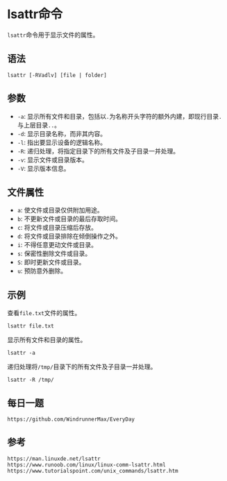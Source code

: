 # lsattr命令
`lsattr`命令用于显示文件的属性。

## 语法

```shell
lsattr [-RVadlv] [file | folder]
```

## 参数
* `-a`: 显示所有文件和目录，包括以`.`为名称开头字符的额外内建，即现行目录`.`与上层目录`..`。
* `-d`: 显示目录名称，而非其内容。
* `-l`: 指出要显示设备的逻辑名称。
* `-R`: 递归处理，将指定目录下的所有文件及子目录一并处理。
* `-v`: 显示文件或目录版本。
* `-V`: 显示版本信息。

## 文件属性
* `a`: 使文件或目录仅供附加用途。
* `b`: 不更新文件或目录的最后存取时间。
* `c`: 将文件或目录压缩后存放。
* `d`: 将文件或目录排除在倾倒操作之外。
* `i`: 不得任意更动文件或目录。
* `s`: 保密性删除文件或目录。
* `S`: 即时更新文件或目录。
* `u`: 预防意外删除。

## 示例

查看`file.txt`文件的属性。

```shell
lsattr file.txt
```

显示所有文件和目录的属性。

```shell
lsattr -a
```

递归处理将`/tmp/`目录下的所有文件及子目录一并处理。

```shell
lsattr -R /tmp/
```

## 每日一题

```
https://github.com/WindrunnerMax/EveryDay
```

## 参考

```
https://man.linuxde.net/lsattr
https://www.runoob.com/linux/linux-comm-lsattr.html
https://www.tutorialspoint.com/unix_commands/lsattr.htm
```
